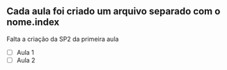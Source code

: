 <h2> Cada aula foi criado um arquivo separado com o nome.index </h2>



<p> Falta a criação da SP2 da primeira aula </p>

-[ ] Aula 1 <br>
-[ ] Aula 2 <br>
